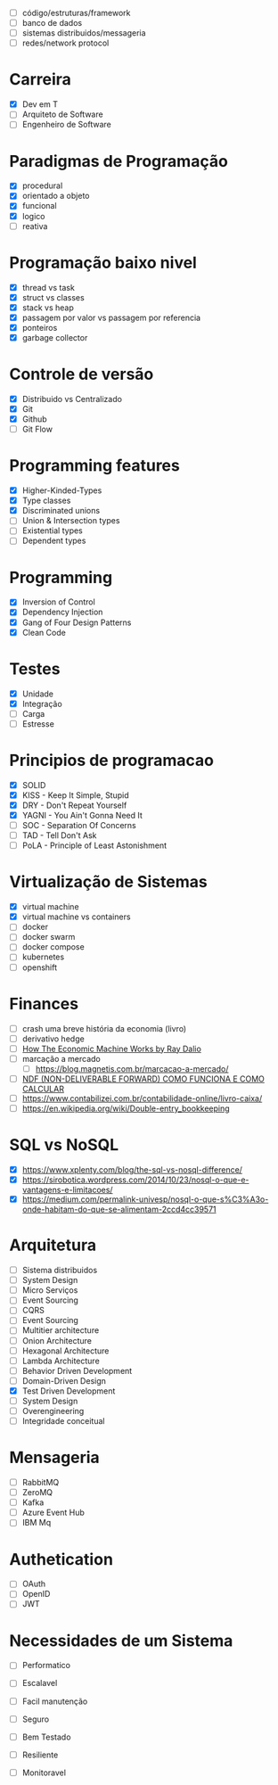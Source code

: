 - [ ] código/estruturas/framework
- [ ] banco de dados
- [ ] sistemas distribuidos/messageria
- [ ] redes/network protocol

# Carreira
- [x] Dev em T
- [ ] Arquiteto de Software
- [ ] Engenheiro de Software

# Paradigmas de Programação
- [x] procedural
- [x] orientado a objeto
- [x] funcional
- [x] logico
- [ ] reativa 

# Programação baixo nivel
- [x] thread vs task
- [x] struct vs classes
- [x] stack vs heap
- [x] passagem por valor vs passagem por referencia
- [x] ponteiros
- [x] garbage collector

# Controle de versão
- [x] Distribuido vs Centralizado
- [x] Git
- [x] Github
- [ ] Git Flow

# Programming features
- [x] Higher-Kinded-Types
- [x] Type classes
- [x] Discriminated unions
- [ ] Union & Intersection types
- [ ] Existential types
- [ ] Dependent types

# Programming 
- [x] Inversion of Control
- [x] Dependency Injection
- [x] Gang of Four Design Patterns
- [x] Clean Code

# Testes
- [x] Unidade
- [x] Integração
- [ ] Carga
- [ ] Estresse

# Principios de programacao
- [x] SOLID
- [x] KISS - Keep It Simple, Stupid
- [x] DRY - Don't Repeat Yourself
- [x] YAGNI - You Ain't Gonna Need It
- [ ] SOC - Separation Of Concerns
- [ ] TAD - Tell Don't Ask
- [ ] PoLA - Principle of Least Astonishment

# Virtualização de Sistemas

- [x] virtual machine
- [x] virtual machine vs containers
- [ ] docker  
- [ ] docker swarm
- [ ] docker compose
- [ ] kubernetes
- [ ] openshift

# Finances

- [ ] crash uma breve história da economia (livro)
- [ ] derivativo hedge
- [ ] [How The Economic Machine Works by Ray Dalio](https://www.youtube.com/watch?v=PHe0bXAIuk0)
- [ ] marcação a mercado
  - [ ] https://blog.magnetis.com.br/marcacao-a-mercado/
- [ ] [NDF (NON-DELIVERABLE FORWARD) COMO FUNCIONA E COMO CALCULAR](https://www.calcbank.com.br/blog/ndf-non-deliverable-forward-como-funciona-e-como-calcular/)
- [ ] https://www.contabilizei.com.br/contabilidade-online/livro-caixa/
- [ ] https://en.wikipedia.org/wiki/Double-entry_bookkeeping

# SQL vs NoSQL

- [x] https://www.xplenty.com/blog/the-sql-vs-nosql-difference/
- [x] https://sirobotica.wordpress.com/2014/10/23/nosql-o-que-e-vantagens-e-limitacoes/
- [x] https://medium.com/permalink-univesp/nosql-o-que-s%C3%A3o-onde-habitam-do-que-se-alimentam-2ccd4cc39571

# Arquitetura

- [ ] Sistema distribuidos
- [ ] System Design
- [ ] Micro Serviços
- [ ] Event Sourcing
- [ ] CQRS
- [ ] Event Sourcing
- [ ] Multitier architecture
- [ ] Onion Architecture
- [ ] Hexagonal Architecture
- [ ] Lambda Architecture
- [ ] Behavior Driven Development
- [ ] Domain-Driven Design
- [x] Test Driven Development
- [ ] System Design
- [ ] Overengineering 
- [ ] Integridade conceitual

# Mensageria
- [ ] RabbitMQ
- [ ] ZeroMQ
- [ ] Kafka
- [ ] Azure Event Hub
- [ ] IBM Mq

# Authetication

- [ ] OAuth
- [ ] OpenID
- [ ] JWT

# Necessidades de um Sistema

- [ ] Performatico
- [ ] Escalavel
- [ ] Facil manutenção
- [ ] Seguro
- [ ] Bem Testado
- [ ] Resiliente
- [ ] Monitoravel

